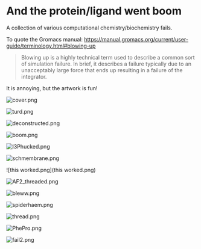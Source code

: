 # And the protein/ligand went boom
A collection of various computational chemistry/biochemistry fails.

To quote the Gromacs manual: https://manual.gromacs.org/current/user-guide/terminology.html#blowing-up

> Blowing up is a highly technical term used to describe a common sort of simulation failure. In brief, it describes a failure typically due to an unacceptably large force that ends up resulting in a failure of the integrator.

It is annoying, but the artwork is fun!

![cover.png](cover.png)

![turd.png](turd.png)

![deconstructed.png](deconstructed.png)

![boom.png](boom.png)

![I3Phucked.png](I3Phucked.png)

![schmembrane.png](schmembrane.png)

![this worked.png](this worked.png)

![AF2_threaded.png](AF2_threaded.png)

![bleww.png](bleww.png)

![spiderhaem.png](spiderhaem.png)

![thread.png](thread.png)

![PhePro.png](PhePro.png)

![fail2.png](fail2.png)
